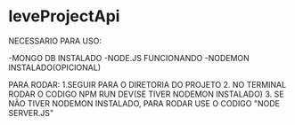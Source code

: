# leveProjectApi


NECESSARIO PARA USO:

-MONGO DB INSTALADO
-NODE.JS FUNCIONANDO
-NODEMON INSTALADO(OPICIONAL)

PARA RODAR:
1.SEGUIR PARA O DIRETORIA DO PROJETO
2. NO TERMINAL RODAR O CODIGO NPM RUN DEV(SE TIVER NODEMON INSTALADO)
3. SE NÃO TIVER NODEMON INSTALADO, PARA RODAR USE O CODIGO "NODE SERVER.JS"
